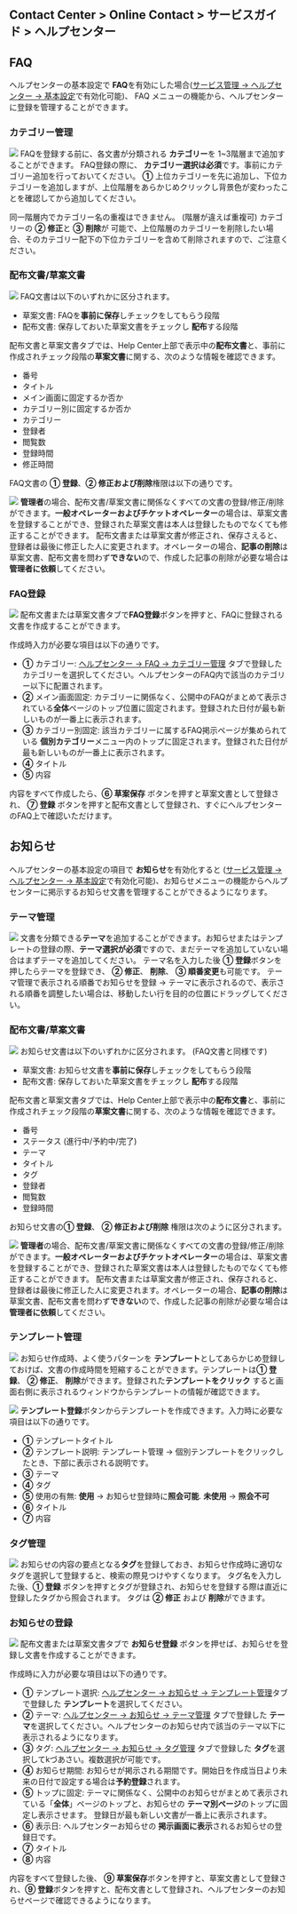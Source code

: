 ## Contact Center > Online Contact > サービスガイド > ヘルプセンター

## FAQ
ヘルプセンターの基本設定で **FAQ**を有効にした場合([サービス管理 → ヘルプセンター → 基本設定](https://docs.toast.com/ja/Contact%20Center/ja/online-contact-guide-service-management/#_36)で有効化可能)、 FAQ メニューの機能から、ヘルプセンターに登録を管理することができます。


### カテゴリー管理
![](http://static.toastoven.net/prod_contact_center/ja/3.1-(1)_ja.png)
FAQを登録する前に、各文書が分類される **カテゴリー**を 1~3階層まで追加することができます。 FAQ登録の際に、 **カテゴリー選択は必須**です。事前にカテゴリー追加を行っておいてください。 **①** 上位カテゴリーを先に追加し、下位カテゴリーを追加しますが、上位階層をあらかじめクリックし背景色が変わったことを確認してから追加してください。

同一階層内でカテゴリー名の重複はできません。 (階層が違えば重複可)
カテゴリーの **② 修正**と **③ 削除**が 可能で、上位階層のカテゴリーを削除したい場合、そのカテゴリー配下の下位カテゴリーを含めて削除されますので、ご注意ください。 


### 配布文書/草案文書
![](http://static.toastoven.net/prod_contact_center/ja/3.1-(2)_ja.png)
FAQ文書は以下のいずれかに区分されます。
-	草案文書: FAQを**事前に保存**しチェックをしてもらう段階
-	配布文書: 保存しておいた草案文書をチェックし **配布**する段階

配布文書と草案文書タブでは、Help Center上部で表示中の**配布文書**と、事前に作成されチェック段階の**草案文書**に関する、次のような情報を確認できます。
-	番号
-	タイトル
-	メイン画面に固定するか否か
-	カテゴリー別に固定するか否か
-	カテゴリー
-	登録者
-	閲覧数
-	登録時間
-	修正時間

FAQ文書の **① 登録**、**② 修正および削除**権限は以下の通りです。

![](http://static.toastoven.net/prod_contact_center/ja/3.1-(2)a_ja.png)
**管理者**の場合、配布文書/草案文書に関係なくすべての文書の登録/修正/削除ができます。**一般オペレーターおよびチケットオペレーター**の場合は、草案文書を登録することができ、登録された草案文書は本人は登録したものでなくても修正することができます。
配布文書または草案文書が修正され、保存さえると、登録者は最後に修正した人に変更されます。オペレーターの場合、**記事の削除**は草案文書、配布文書を問わず**できない**ので、作成した記事の削除が必要な場合は**管理者に依頼**してください。

### FAQ登録
![](http://static.toastoven.net/prod_contact_center/ja/3.1-(3)_ja.png)
配布文書または草案文書タブで**FAQ登録**ボタンを押すと、FAQに登録される文書を作成することができます。

作成時入力が必要な項目は以下の通りです。
-	**①** カテゴリー: [ヘルプセンター → FAQ → カテゴリー管理](https://docs.toast.com/ja/Contact%20Center/ja/online-contact-guide-help-center/#_1) タブで登録したカテゴリーを選択してください。ヘルプセンターのFAQ内で該当のカテゴリー以下に配置されます。
-	**②** メイン画面固定: カテゴリーに関係なく、公開中のFAQがまとめて表示されている**全体**ページのトップ位置に固定されます。登録された日付が最も新しいものが一番上に表示されます。
-	**③** カテゴリー別固定: 該当カテゴリーに属するFAQ掲示ページが集められている **個別カテゴリー**メニュー内のトップに固定されます。登録された日付が最も新しいものが一番上に表示されます。
-	**④** タイトル
-	**⑤** 内容

内容をすべて作成したら、**⑥ 草案保存** ボタンを押すと草案文書として登録され、 **⑦ 登録** ボタンを押すと配布文書として登録され、すぐにヘルプセンターのFAQ上で確認いただけます。


## お知らせ
ヘルプセンターの基本設定の項目で **お知らせ**を有効化すると ([サービス管理 → ヘルプセンター → 基本設定](https://docs.toast.com/ja/Contact%20Center/ja/online-contact-guide-service-management/#_36)で有効化可能)、お知らせメニューの機能からヘルプセンターに掲示するお知らせ文書を管理することができるようになります。


### テーマ管理
![](http://static.toastoven.net/prod_contact_center/ja/3.2-(1)_ja.png)
文書を分類できる**テーマ**を追加することができます。お知らせまたはテンプレートの登録の際、**テーマ選択が必須**ですので、まだテーマを追加していない場合はまずテーマを追加してください。
テーマ名を入力した後 **① 登録**ボタンを押したらテーマを登録でき、 **② 修正**、 **削除**、 **③ 順番変更**も可能です。
テーマ管理で表示される順番でお知らせを登録 → テーマに表示されるので、表示される順番を調整したい場合は、移動したい行を目的の位置にドラッグしてください。



### 配布文書/草案文書
![](http://static.toastoven.net/prod_contact_center/ja/3.2-(2)_ja.png)
お知らせ文書は以下のいずれかに区分されます。 (FAQ文書と同様です)
-	草案文書: お知らせ文書を**事前に保存**しチェックをしてもらう段階
-	配布文書: 保存しておいた草案文書をチェックし **配布**する段階

配布文書と草案文書タブでは、Help Center上部で表示中の**配布文書**と、事前に作成されチェック段階の**草案文書**に関する、次のような情報を確認できます。
-	番号
-	ステータス (進行中/予約中/完了)
-	テーマ
-	タイトル
-	タグ
-	登録者
-	閲覧数
-	登録時間

お知らせ文書の**① 登録**、 **② 修正および削除** 権限は次のように区分されます。

![](http://static.toastoven.net/prod_contact_center/ja/3.1-(2)a_ja.png)
**管理者**の場合、配布文書/草案文書に関係なくすべての文書の登録/修正/削除ができます。**一般オペレーターおよびチケットオペレーター**の場合は、草案文書を登録することができ、登録された草案文書は本人は登録したものでなくても修正することができます。
配布文書または草案文書が修正され、保存されると、登録者は最後に修正した人に変更されます。オペレーターの場合、**記事の削除**は草案文書、配布文書を問わず**できない**ので、作成した記事の削除が必要な場合は**管理者に依頼**してください。



### テンプレート管理
![](http://static.toastoven.net/prod_contact_center/ja/3.2-(3)_ja.png)
お知らせ作成時、よく使うパターンを **テンプレート**としてあらかじめ登録しておけば、文書の作成時間を短縮することができます。テンプレートは**① 登録**、 **② 修正**、 **削除**ができます。登録された**テンプレートをクリック**
すると画面右側に表示されるウィンドウからテンプレートの情報が確認できます。

![](http://static.toastoven.net/prod_contact_center/ja/3.2-(4)_ja.png)
**テンプレート登録**ボタンからテンプレートを作成できます。入力時に必要な項目は以下の通りです。
-	**①** テンプレートタイトル
-	**②** テンプレート説明: テンプレート管理 → 個別テンプレートをクリックしたとき、下部に表示される説明です。
-	**③** テーマ
-	**④** タグ
-	**⑤** 使用の有無: **使用** → お知らせ登録時に**照会可能**. **未使用**  → **照会不可**
-	**⑥** タイトル
-	**⑦** 内容


### タグ管理
![](http://static.toastoven.net/prod_contact_center/ja/3.2-(5)_ja.png)
お知らせの内容の要点となる**タグ**を登録しておき、お知らせ作成時に適切なタグを選択して登録すると、検索の際見つけやすくなります。
タグ名を入力した後、**① 登録** ボタンを押すとタグが登録され、お知らせを登録する際は直近に登録したタグから照会されます。 タグは **② 修正** および **削除**ができます。


### お知らせの登録
![](http://static.toastoven.net/prod_contact_center/ja/3.2-(6)_ja.png)
配布文書または草案文書タブで **お知らせ登録** ボタンを押せば、お知らせを登録し文書を作成することができます。

作成時に入力が必要な項目は以下の通りです。
-	**①** テンプレート選択: [ヘルプセンター → お知らせ → テンプレート管理](https://docs.toast.com/ja/Contact%20Center/ja/online-contact-guide-help-center/#_6)タブで登録した **テンプレート**を選択してください。
-	**②** テーマ: [ヘルプセンター → お知らせ → テーマ管理](https://docs.toast.com/ja/Contact%20Center/ja/online-contact-guide-help-center/#_4) タブで登録した **テーマ**を選択してください。ヘルプセンターのお知らせ内で該当のテーマ以下に表示されるようになります。
-	**③** タグ: [ヘルプセンター → お知らせ → タグ管理](https://docs.toast.com/ja/Contact%20Center/ja/online-contact-guide-help-center/#_7) タブで登録した **タグ**を選択してkづあさい。複数選択が可能です。
-	**④** お知らせ期間: お知らせが掲示される期間です。開始日を作成当日より未来の日付で設定する場合は**予約登録**されます。
-	**⑤** トップに固定: テーマに関係なく、公開中のお知らせがまとめて表示されている「**全体**」ページのトップと、お知らせの **テーマ別ページ**のトップに固定し表示させます。 
    登録日が最も新しい文書が一番上に表示されます。
-	**⑥** 表示日: ヘルプセンターお知らせの **掲示画面に表示**されるお知らせの登録日です。
-	**⑦** タイトル
-	**⑧** 内容

内容をすべて登録した後、 **⑨ 草案保存**ボタンを押すと、草案文書として登録され、**⑨ 登録**ボタンを押すと、配布文書として登録され、ヘルプセンターのお知らせページで確認できるようになります。
